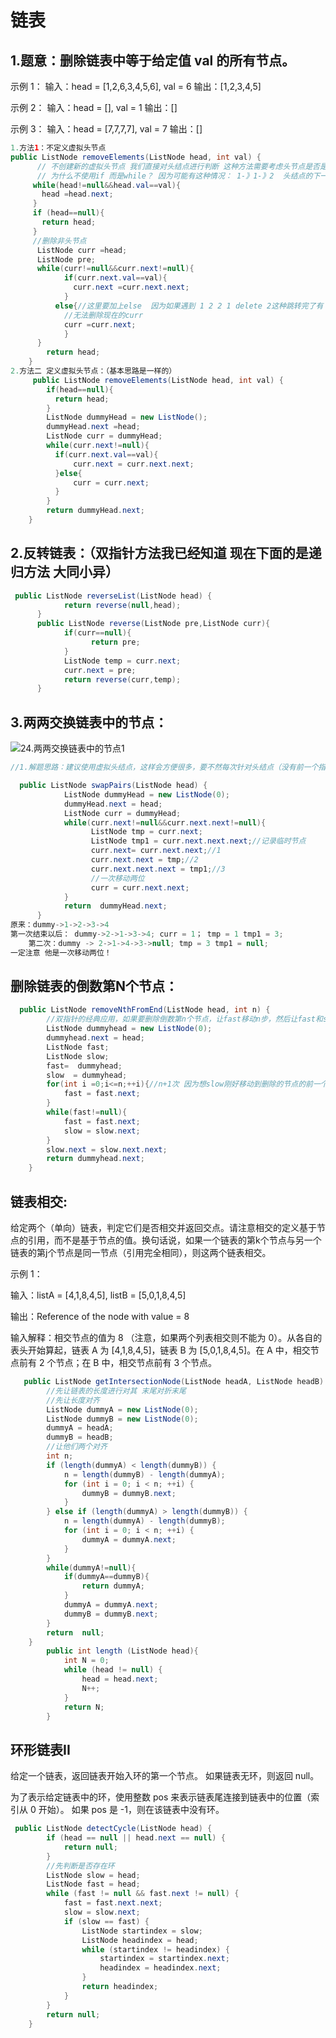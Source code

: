 # 链表

## 1.题意：删除链表中等于给定值 val 的所有节点。

示例 1：
输入：head = [1,2,6,3,4,5,6], val = 6
输出：[1,2,3,4,5]

示例 2：
输入：head = [], val = 1
输出：[]

示例 3：
输入：head = [7,7,7,7], val = 7
输出：[]



```java
1.方法1：不定义虚拟头节点
public ListNode removeElements(ListNode head, int val) {
      // 不创建新的虚拟头节点 我们直接对头结点进行判断 这种方法需要考虑头节点是否是要被删除的节点
      // 为什么不使用if 而是while？ 因为可能有这种情况： 1-》1-》2  头结点的下一个节点仍然是要被删除的节点
     while(head!=null&&head.val==val){
       head =head.next;
     }
     if (head==null){
       return head;
     }
     //删除非头节点
      ListNode curr =head;
      ListNode pre;
      while(curr!=null&&curr.next!=null){
            if(curr.next.val==val){
              curr.next =curr.next.next;
            }
          else{//这里要加上else  因为如果遇到 1 2 2 1 delete 2这种跳转完了有 1 2 1 但是如果不加else curr就直接等于2了
            //无法删除现在的curr
            curr =curr.next;
            }
      }
        return head;
    }
2.方法二 定义虚拟头节点：（基本思路是一样的）
     public ListNode removeElements(ListNode head, int val) {
        if(head==null){
          return head;
        }
        ListNode dummyHead = new ListNode();
        dummyHead.next =head;
        ListNode curr = dummyHead;
        while(curr.next!=null){
          if(curr.next.val==val){
              curr.next = curr.next.next;
          }else{
              curr = curr.next;
          }
        }
        return dummyHead.next;
    }
```

## 2.反转链表：（双指针方法我已经知道 现在下面的是递归方法 大同小异）

```java
 public ListNode reverseList(ListNode head) {
            return reverse(null,head);
      }
      public ListNode reverse(ListNode pre,ListNode curr){
            if(curr==null){
                  return pre;
            }
            ListNode temp = curr.next;
            curr.next = pre;
            return reverse(curr,temp);
      }
```

## 3.两两交换链表中的节点：

![24.两两交换链表中的节点1](https://code-thinking.cdn.bcebos.com/pics/24.%E4%B8%A4%E4%B8%A4%E4%BA%A4%E6%8D%A2%E9%93%BE%E8%A1%A8%E4%B8%AD%E7%9A%84%E8%8A%82%E7%82%B91.png)

```java
//1.解题思路：建议使用虚拟头结点，这样会方便很多，要不然每次针对头结点（没有前一个指针指向头结点），还要单独处理。

  public ListNode swapPairs(ListNode head) {
            ListNode dummyHead = new ListNode(0);
            dummyHead.next = head;
            ListNode curr = dummyHead;
            while(curr.next!=null&&curr.next.next!=null){
                  ListNode tmp = curr.next;
                  ListNode tmp1 = curr.next.next.next;//记录临时节点
                  curr.next= curr.next.next;//1
                  curr.next.next = tmp;//2
                  curr.next.next.next = tmp1;//3
                  //一次移动两位
                  curr = curr.next.next;
            }
            return  dummyHead.next;
      }
原来：dummy->1->2->3->4
第一次结束以后： dummy->2->1->3->4; curr = 1； tmp = 1 tmp1 = 3;
    第二次：dummy -> 2->1->4->3->null; tmp = 3 tmp1 = null;
一定注意 他是一次移动两位！
```

## 删除链表的倒数第N个节点：

```java
  public ListNode removeNthFromEnd(ListNode head, int n) {
        //双指针的经典应用，如果要删除倒数第n个节点，让fast移动n步，然后让fast和slow同时移动，直到fast指向链表末尾。删掉slow所指向的节点就可以了。
        ListNode dummyhead = new ListNode(0);
        dummyhead.next = head;
        ListNode fast;
        ListNode slow;
        fast=  dummyhead;
        slow  = dummyhead;
        for(int i =0;i<=n;++i){//n+1次 因为想slow刚好移动到删除的节点的前一个结点
            fast = fast.next;
        }
        while(fast!=null){
            fast = fast.next;
            slow = slow.next;
        }
        slow.next = slow.next.next;
        return dummyhead.next;
    }
```

## 链表相交:

给定两个（单向）链表，判定它们是否相交并返回交点。请注意相交的定义基于节点的引用，而不是基于节点的值。换句话说，如果一个链表的第k个节点与另一个链表的第j个节点是同一节点（引用完全相同），则这两个链表相交。

示例 1：

输入：listA = [4,1,8,4,5], listB = [5,0,1,8,4,5]

输出：Reference of the node with value = 8

输入解释：相交节点的值为 8 （注意，如果两个列表相交则不能为 0）。从各自的表头开始算起，链表 A 为 [4,1,8,4,5]，链表 B 为 [5,0,1,8,4,5]。在 A 中，相交节点前有 2 个节点；在 B 中，相交节点前有 3 个节点。

```java
   public ListNode getIntersectionNode(ListNode headA, ListNode headB) {
        //先让链表的长度进行对其 末尾对折末尾
        //先让长度对齐
        ListNode dummyA = new ListNode(0);
        ListNode dummyB = new ListNode(0);
        dummyA = headA;
        dummyB = headB;
        //让他们两个对齐
        int n;
        if (length(dummyA) < length(dummyB)) {
            n = length(dummyB) - length(dummyA);
            for (int i = 0; i < n; ++i) {
                dummyB = dummyB.next;
            }
        } else if (length(dummyA) > length(dummyB)) {
            n = length(dummyA) - length(dummyB);
            for (int i = 0; i < n; ++i) {
                dummyA = dummyA.next;
            }
        }
        while(dummyA!=null){
            if(dummyA==dummyB){
                return dummyA;
            }
            dummyA = dummyA.next;
            dummyB = dummyB.next;
        }
        return  null;
    }
        public int length (ListNode head){
            int N = 0;
            while (head != null) {
                head = head.next;
                N++;
            }
            return N;
        }
```

## 环形链表II

给定一个链表，返回链表开始入环的第一个节点。 如果链表无环，则返回 null。

为了表示给定链表中的环，使用整数 pos 来表示链表尾连接到链表中的位置（索引从 0 开始）。 如果 pos 是 -1，则在该链表中没有环。

```java
 public ListNode detectCycle(ListNode head) {
        if (head == null || head.next == null) {
            return null;
        }
        //先判断是否存在环
        ListNode slow = head;
        ListNode fast = head;
        while (fast != null && fast.next != null) {
            fast = fast.next.next;
            slow = slow.next;
            if (slow == fast) {
                ListNode startindex = slow;
                ListNode headindex = head;
                while (startindex != headindex) {
                    startindex = startindex.next;
                    headindex = headindex.next;
                }
                return headindex;
            }
        }
        return null;
    }
```

